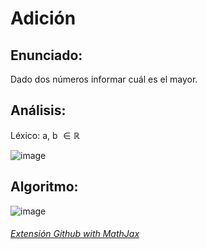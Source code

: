# Adición

## Enunciado:
Dado dos números informar cuál es el mayor.



## Análisis:
  
  Léxico: a, b $\in  \mathbb{R}$
  
  ![image](https://lh3.googleusercontent.com/-8XVcErGP5Zo/WOvbINp8a-I/AAAAAAAAGXY/M0H3itUshcMx0BskcobnQsiBsFkhmPw_ACJoC/w335-h150-p-rw/Sin%2Bt%25C3%25ADtulo.png)
  
## Algoritmo:

  ![image](https://lh3.googleusercontent.com/-Q75h3lGn-Rg/WOvTOUjLvmI/AAAAAAAAGWU/pKx3C9-AltEL_JqVsNcNzj44yGhS8thAACJoC/w382-h429-p-rw/Mayor.png)


###### [Extensión Github with MathJax](https://chrome.google.com/webstore/detail/github-with-mathjax/ioemnmodlmafdkllaclgeombjnmnbima?hl=en)
